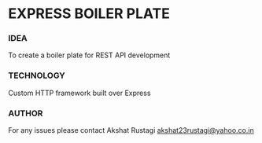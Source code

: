 # EXPRESS BOILER PLATE

### IDEA
To create a boiler plate for REST API development 


### TECHNOLOGY
Custom HTTP framework built over Express


### AUTHOR
For any issues please contact
Akshat Rustagi <akshat23rustagi@yahoo.co.in>